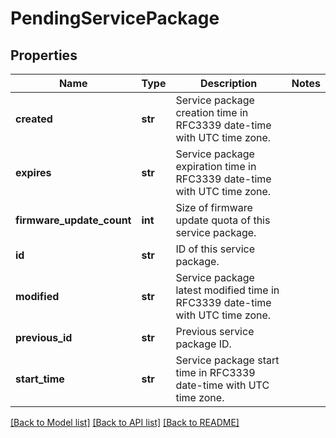 # PendingServicePackage

## Properties
Name | Type | Description | Notes
------------ | ------------- | ------------- | -------------
**created** | **str** | Service package creation time in RFC3339 date-time with UTC time zone. | 
**expires** | **str** | Service package expiration time in RFC3339 date-time with UTC time zone. | 
**firmware_update_count** | **int** | Size of firmware update quota of this service package. | 
**id** | **str** | ID of this service package. | 
**modified** | **str** | Service package latest modified time in RFC3339 date-time with UTC time zone. | 
**previous_id** | **str** | Previous service package ID. | 
**start_time** | **str** | Service package start time in RFC3339 date-time with UTC time zone. | 

[[Back to Model list]](../README.md#documentation-for-models) [[Back to API list]](../README.md#documentation-for-api-endpoints) [[Back to README]](../README.md)


